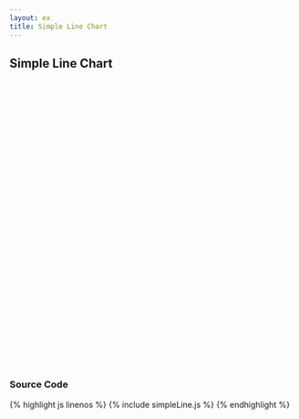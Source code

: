 ```yaml
---
layout: ex
title: Simple Line Chart
---
```


## Simple Line Chart

<div id="chart">
  <svg style="height:500px"> </svg>
</div>

<script type="text/javascript" src="simpleLine.js"> </script>


### Source Code

{% highlight js linenos %}
{% include simpleLine.js %}
{% endhighlight %}

